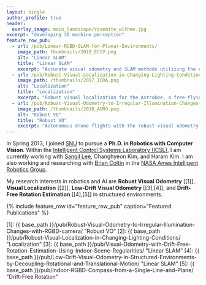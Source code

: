 ```yaml
---
layout: single
author_profile: true
header:
  overlay_image: main_landscape/Yosemite_withme.jpg
excerpt: "developing 3D machine perception"
feature_row_pub:
  - url: /pub/Linear-RGBD-SLAM-for-Planar-Environments/
    image_path: thumbnails/2018_ECCV.png
    alt: "Linear SLAM"
    title: "Linear SLAM"
    excerpt: "Accurate visual odometry and SLAM methods utilizing the environmental structures."
  - url: /pub/Robust-Visual-Localization-in-Changing-Lighting-Conditions/
    image_path: /thumbnails/2017_ICRA.png
    alt: "Localization"
    title: "Localization"
    excerpt: "Robust visual localization for the Astrobee, a free-flying robot on the ISS develpoed by NASA Ames Research Center."
  - url: /pub/Robust-Visual-Odometry-to-Irregular-Illumination-Changes-with-RGBD-camera/
    image_path: /thumbnails/2018_AURO.png
    alt: "Robust VO"
    title: "Robust VO"
    excerpt: "Autonomous drone flights with the robust visual odometry under dynamic lighting conditions."
---
```


In Spring 2013, I joined [SNU](http://en.snu.ac.kr/) to pursue a **Ph.D. in Robotics with Computer Vision**.
Within the [Intelligent Control Systems Laboratory (ICSL)](http://icsl.snu.ac.kr/), I am currently working with [Sangil Lee](http://sangillee.me/), Changhyeon Kim, and Haram Kim.
I am also working and researching with [Brian Coltin](http://brian.coltin.org/) in the [NASA Ames Intelligent Robotics Group](https://www.nasa.gov/centers/ames/research/area-autonomy-and-robotics.html).


My research interests in robotics and AI are **Robust Visual Odometry** [[1]], **Visual Localization** [[2]],
**Low-Drift Visual Odometry** [[3],[4]], and **Drift-Free Rotation Estimation** [[4],[5]] in structured environments.

{% include feature_row id="feature_row_pub" caption="Featured Publications" %}



[1]: {{ base_path }}/pub/Robust-Visual-Odometry-to-Irregular-Illumination-Changes-with-RGBD-camera/ "Robust VO"
[2]: {{ base_path }}/pub/Robust-Visual-Localization-in-Changing-Lighting-Conditions/ "Localization"
[3]: {{ base_path }}/pub/Visual-Odometry-with-Drift-Free-Rotation-Estimation-Using-Indoor-Scene-Regularities/ "Linear SLAM"
[4]: {{ base_path }}/pub/Low-Drift-Visual-Odometry-in-Structured-Environments-by-Decoupling-Rotational-and-Translational-Motion/ "Linear SLAM"
[5]: {{ base_path }}/pub/Indoor-RGBD-Compass-from-a-Single-Line-and-Plane/ "Drift-Free Rotation"
